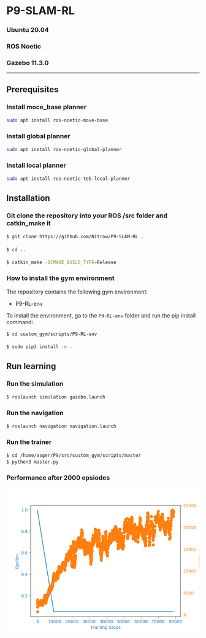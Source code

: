 # P9-SLAM-RL #
### Ubuntu 20.04 ###
### ROS Noetic ###
### Gazebo 11.3.0 ###
---------------
## Prerequisites ##

### Install moce_base planner ##
```bash
sudo apt install ros-noetic-move-base
```

### Install global planner ##
```bash
sudo apt install ros-noetic-global-planner
```

### Install local planner ##
```bash
sudo apt install ros-noetic-teb-local-planner
```

## Installation ##


### Git clone the repository into your ROS /src folder and catkin_make it ###

```bash
$ git clone https://github.com/Nitrow/P9-SLAM-RL .

$ cd ..

$ catkin_make -DCMAKE_BUILD_TYPE=Release
```

### How to install the gym environment ###
The repository contains the following gym environment:

* P9-RL-env

To install the environment, go to the `P9-RL-env` folder and run the pip install command:

```bash
$ cd custom_gym/scripts/P9-RL-env

$ sudo pip3 install -e .
```

## Run learning ##

### Run the simulation ###

```bash
$ roslaunch simulation gazebo.launch
```

### Run the navigation ###

```bash
$ roslaunch navigation navigation.launch 
```

### Run the trainer ###

```bash
$ cd /home/asger/P9/src/custom_gym/scripts/master
$ python3 master.py

```
### Performance after 2000 epsiodes ###

![DDDQN](graphics/DuelingDDQNAgent_RLSLAM_lr0.0001_2000games.png)

